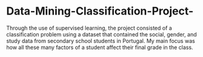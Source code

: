# Data-Mining-Classification-Project-

Through the use of supervised learning, the project consisted of a classification problem using a dataset that contained the social, gender, and study data from secondary school students
in Portugal. 
My main focus was how all these many factors of a student affect their final grade in the class.
